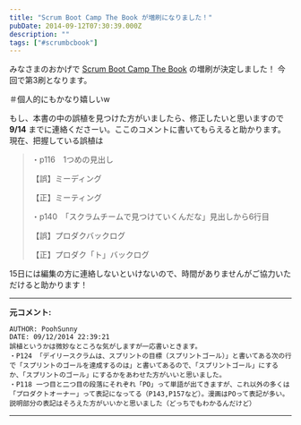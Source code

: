 ```yaml
---
title: "Scrum Boot Camp The Book が増刷になりました！"
pubDate: 2014-09-12T07:30:39.000Z
description: ""
tags: ["#scrumbcbook"]
---
```


みなさまのおかげで [Scrum Boot Camp The Book](http://www.amazon.co.jp/gp/product/4798129712?ie=UTF8&camp=1207&creative=8411&creativeASIN=4798129712&linkCode=shr&tag=nawoto07-22&qid=1410506437&sr=8-1&keywords=scrum+boot+camp+the+book) の増刷が決定しました！ 今回で第3刷となります。

＃個人的にもかなり嬉しいw

もし、本書の中の誤植を見つけた方がいましたら、修正したいと思いますので **9/14** までに連絡くださーい。ここのコメントに書いてもらえると助かります。現在、把握している誤植は

> ・p116　1つめの見出し
>
> 【誤】ミーディング
>
> 【正】ミーティング
>
> ・p140　「スクラムチームで見つけていくんだな」見出しから6行目
>
> 【誤】プロダクバックログ
>
> 【正】プロダク「ト」バックログ
>

15日には編集の方に連絡しないといけないので、時間がありませんがご協力いただけると助かります！

---
**元コメント:**

```
AUTHOR: PoohSunny
DATE: 09/12/2014 22:39:21
誤植というかは微妙なところな気がしますが一応書いときます。
・P124 「デイリースクラムは、スプリントの目標（スプリントゴール）」と書いてある次の行で「スプリントのゴールを達成するのは」と書いてあるので、「スプリントゴール」にするか、「スプリントのゴール」にするかをあわせた方がいいと思いました。
・P118 一つ目と二つ目の段落にそれぞれ「PO」って単語が出てきますが、これ以外の多くは「プロダクトオーナー」って表記になってる（P143,P157など）。漫画はPOって表記が多い。説明部分の表記はそろえた方がいいかと思いました（どっちでもわかるんだけど）
```

---